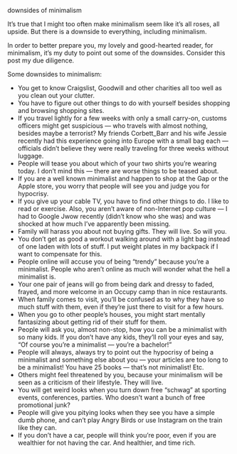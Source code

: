 downsides of minimalism

It’s true that I might too often make minimalism seem like it’s all roses, all
upside. But there is a downside to everything, including minimalism.

In order to better prepare you, my lovely and good-hearted reader, for
minimalism, it’s my duty to point out some of the downsides. Consider this post
my due diligence.

Some downsides to minimalism:

* You get to know Craigslist, Goodwill and other charities all too well as you
clean out your clutter.
* You have to figure out other things to do with yourself besides shopping and
browsing shopping sites.
* If you travel lightly for a few weeks with only a small carry-on, customs
officers might get suspicious — who travels with almost nothing, besides maybe
a terrorist? My friends Corbett_Barr and his wife Jessie recently had this
experience going into Europe with a small bag each — officials didn’t believe
they were really traveling for three weeks without luggage.
* People will tease you about which of your two shirts you’re wearing today. I
don’t mind this — there are worse things to be teased about.
* If you are a well known minimalist and happen to shop at the Gap or the Apple
store, you worry that people will see you and judge you for hypocrisy.
* If you give up your cable TV, you have to find other things to do. I like to
read or exercise. Also, you aren’t aware of non-Internet pop culture — I had to
Google Jwow recently (didn’t know who she was) and was shocked at how much I’ve
apparently been missing.
* Family will harass you about not buying gifts. They will live. So will you.
* You don’t get as good a workout walking around with a light bag instead of
one laden with lots of stuff. I put weight plates in my backpack if I want to
compensate for this.
* People online will accuse you of being “trendy” because you’re a minimalist.
People who aren’t online as much will wonder what the hell a minimalist is.
* Your one pair of jeans will go from being dark and dressy to faded, frayed,
and more welcome in an Occupy camp than in nice restaurants.
* When family comes to visit, you’ll be confused as to why they have so much
stuff with them, even if they’re just there to visit for a few hours.
* When you go to other people’s houses, you might start mentally fantasizing
about getting rid of their stuff for them.
* People will ask you, almost non-stop, how you can be a minimalist with so
many kids. If you don’t have any kids, they’ll roll your eyes and say, “Of
course you’re a minimalist — you’re a bachelor!”
* People will always, always try to point out the hypocrisy of being a
minimalist and something else about you — your articles are too long to be a
minimalist! You have 25 books — that’s not minimalist! Etc.
* Others might feel threatened by you, because your minimalism will be seen as
a criticism of their lifestyle. They will live.
* You will get weird looks when you turn down free “schwag” at sporting events,
conferences, parties. Who doesn’t want a bunch of free promotional junk?
* People will give you pitying looks when they see you have a simple dumb
phone, and can’t play Angry Birds or use Instagram on the train like they can.
* If you don’t have a car, people will think you’re poor, even if you are
wealthier for not having the car. And healthier, and time rich.
